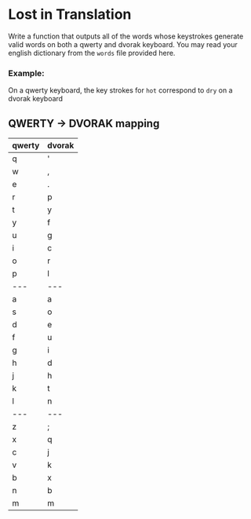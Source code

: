 # Lost in Translation

Write a function that outputs all of the words whose keystrokes generate valid words on
both a qwerty and dvorak keyboard. You may read your english dictionary from the `words` file
provided here.

### Example:

On a qwerty keyboard, the key strokes for `hot` correspond to `dry` on a dvorak keyboard

## QWERTY -> DVORAK mapping

|qwerty|dvorak|
|---|---|
|q|'|
|w|,|
|e|.|
|r|p|
|t|y|
|y|f|
|u|g|
|i|c|
|o|r|
|p|l|
|---|---|
|a|a|
|s|o|
|d|e|
|f|u|
|g|i|
|h|d|
|j|h|
|k|t|
|l|n|
|---|---|
|z|;|
|x|q|
|c|j|
|v|k|
|b|x|
|n|b|
|m|m|
